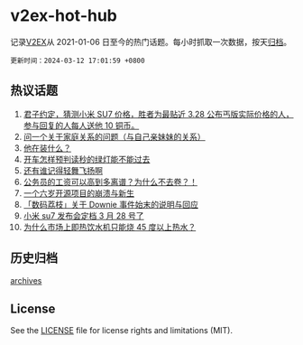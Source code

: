 # v2ex-hot-hub

 记录[V2EX](https://www.v2ex.com/)从 2021-01-06 日至今的热门话题。每小时抓取一次数据，按天[归档](archives)。

`更新时间：2024-03-12 17:01:59 +0800`

## 热议话题

1. [君子约定，猜测小米 SU7 价格，胜者为最贴近 3.28 公布丐版实际价格的人，参与回复的人每人送他 10 铜币。](https://www.v2ex.com/t/1022863)
1. [问一个关于家庭关系的问题（与自己亲妹妹的关系）](https://www.v2ex.com/t/1022861)
1. [他在装什么？](https://www.v2ex.com/t/1022660)
1. [开车怎样预判读秒的绿灯能不能过去](https://www.v2ex.com/t/1022690)
1. [还有谁记得轻舞飞扬啊](https://www.v2ex.com/t/1022739)
1. [公务员的工资可以高到多离谱？为什么不去卷？！](https://www.v2ex.com/t/1022816)
1. [一个六岁开源项目的崩溃与新生](https://www.v2ex.com/t/1022766)
1. [「数码荔枝」关于 Downie 事件始末的说明与回应](https://www.v2ex.com/t/1022882)
1. [小米 su7 发布会定档 3 月 28 号了](https://www.v2ex.com/t/1022756)
1. [为什么市场上即热饮水机只能烧 45 度以上热水？](https://www.v2ex.com/t/1022731)

## 历史归档

[archives](archives)

## License

See the [LICENSE](LICENSE) file for license rights and limitations (MIT).
